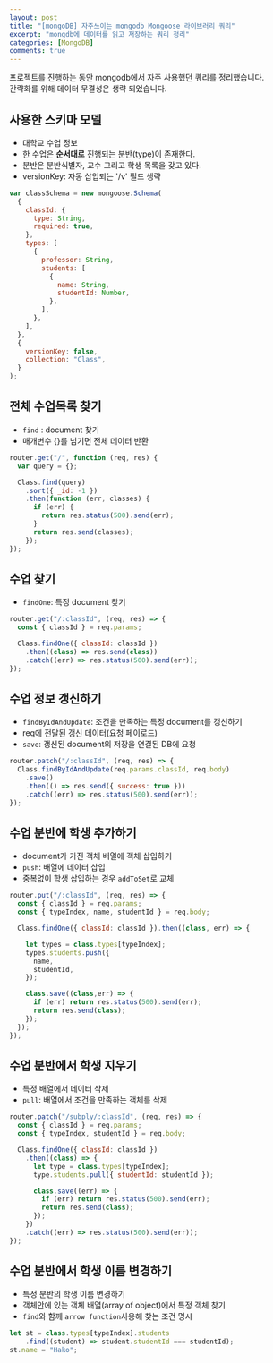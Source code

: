 ```yaml
---
layout: post
title: "[mongoDB] 자주쓰이는 mongodb Mongoose 라이브러리 쿼리"
excerpt: "mongdb에 데이터를 읽고 저장하는 쿼리 정리"
categories: [MongoDB]
comments: true
---
```


프로젝트를 진행하는 동안 mongodb에서 자주 사용했던 쿼리를 정리했습니다. <br/>
간략화를 위해 데이터 무결성은 생략 되었습니다.

## 사용한 스키마 모델

- 대학교 수업 정보
- 한 수업은 **순서대로** 진행되는 분반(type)이 존재한다.
- 분반은 분반식별자, 교수 그리고 학생 목록을 갖고 있다.
- versionKey: 자동 삽입되는 '/v' 필드 생략

```javascript
var classSchema = new mongoose.Schema(
  {
    classId: {
      type: String,
      required: true,
    },
    types: [
      {
        professor: String,
        students: [
          {
            name: String,
            studentId: Number,
          },
        ],
      },
    ],
  },
  {
    versionKey: false,
    collection: "Class",
  }
);
```

## 전체 수업목록 찾기

- `find` : document 찾기
- 매개변수 {}를 넘기면 전체 데이터 반환

```javascript
router.get("/", function (req, res) {
  var query = {};

  Class.find(query)
    .sort({ _id: -1 })
    .then(function (err, classes) {
      if (err) {
        return res.status(500).send(err);
      }
      return res.send(classes);
    });
});
```

## 수업 찾기

- `findOne`: 특정 document 찾기

```javascript
router.get("/:classId", (req, res) => {
  const { classId } = req.params;

  Class.findOne({ classId: classId })
    .then((class) => res.send(class))
    .catch((err) => res.status(500).send(err));
});
```

## 수업 정보 갱신하기

- `findByIdAndUpdate`: 조건을 만족하는 특정 document를 갱신하기
- req에 전달된 갱신 데이터(요청 페이로드)
- `save`: 갱신된 document의 저장을 연결된 DB에 요청

```javascript
router.patch("/:classId", (req, res) => {
  Class.findByIdAndUpdate(req.params.classId, req.body)
    .save()
    .then(() => res.send({ success: true }))
    .catch((err) => res.status(500).send(err));
});
```

## 수업 분반에 학생 추가하기

- document가 가진 객체 배열에 객체 삽입하기
- `push`: 배열에 데이터 삽입
- 중복없이 학생 삽입하는 경우 `addToSet`로 교체

```javascript
router.put("/:classId", (req, res) => {
  const { classId } = req.params;
  const { typeIndex, name, studentId } = req.body;

  Class.findOne({ classId: classId }).then((class, err) => {

    let types = class.types[typeIndex];
    types.students.push({
      name,
      studentId,
    });

    class.save((class,err) => {
      if (err) return res.status(500).send(err);
      return res.send(class);
    });
  });
});
```

## 수업 분반에서 학생 지우기

- 특정 배열에서 데이터 삭제
- `pull`: 배열에서 조건을 만족하는 객체를 삭제

```javascript
router.patch("/subply/:classId", (req, res) => {
  const { classId } = req.params;
  const { typeIndex, studentId } = req.body;

  Class.findOne({ classId: classId })
    .then((class) => {
      let type = class.types[typeIndex];
      type.students.pull({ studentId: studentId });

      class.save((err) => {
        if (err) return res.status(500).send(err);
        return res.send(class);
      });
    })
    .catch((err) => res.status(500).send(err));
});
```

## 수업 분반에서 학생 이름 변경하기

- 특정 분반의 학생 이름 변경하기
- 객체안에 있는 객체 배열(array of object)에서 특정 객체 찾기
- `find`와 함께 `arrow function`사용해 찾는 조건 명시

```javascript
let st = class.types[typeIndex].students
    .find((student) => student.studentId === studentId);
st.name = "Hako";
```
